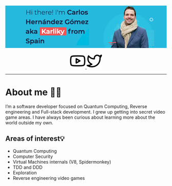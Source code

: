 ![Karliky](https://github.com/karliky/karliky/raw/master/header.png)

<p align="center">
  <a href="https://www.youtube.com/channel/UCn8pB_M-ZJdfdmS4BI6F7JA?view_as=subscriber" target="blank">
    <img
      width="48px"
      heigh="48px"
      src="https://github.com/feathericons/feather/raw/master/icons/youtube.svg"
      alt="Youtube Channel - Karliky. Video game explorer."
    />
  </a>
  <a href="https://twitter.com/k4rliky" target="blank">
    <img
      width="48px"
      heigh="48px"
      src="https://github.com/feathericons/feather/raw/master/icons/twitter.svg"
      alt="Twitter - Karliky. Video game explorer."
    />
  </a>
</p>
<hr/>

# About me 👨‍💻
I’m a software developer focused on Quantum Computing, Reverse engineering and Full-stack development. I grew up getting into secret video game areas. I have always been curious about learning more about the world outside my own.

## Areas of interest💡
* Quantum Computing
* Computer Security
* Virtual Machines internals (V8, Spidermonkey)
* TDD and DDD
* Exploration
* Reverse engineering video games
